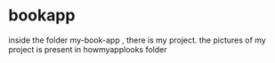 # bookapp
inside the folder my-book-app , there is my project.
the pictures of my project is present in howmyapplooks folder
